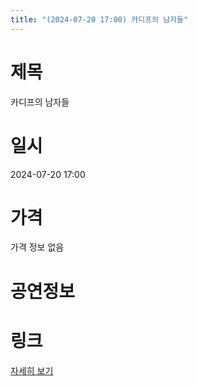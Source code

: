 ```yaml
---
title: "(2024-07-20 17:00) 카디프의 남자들"
---
```


# 제목
카디프의 남자들

# 일시
2024-07-20 17:00

# 가격
가격 정보 없음

# 공연정보
  
  


# 링크
[자세히 보기](https://www.sac.or.kr/site/main/show/show_view?SN=66986 "https://www.sac.or.kr/site/main/show/show_view?SN=66986")
